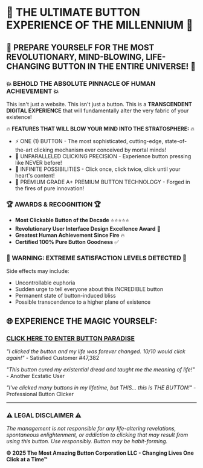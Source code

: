 # 🚀 THE ULTIMATE BUTTON EXPERIENCE OF THE MILLENNIUM 🚀

## 🌟 PREPARE YOURSELF FOR THE MOST REVOLUTIONARY, MIND-BLOWING, LIFE-CHANGING BUTTON IN THE ENTIRE UNIVERSE! 🌟

### 💥 BEHOLD THE ABSOLUTE PINNACLE OF HUMAN ACHIEVEMENT 💥

This isn't just a website. This isn't just a button. This is a **TRANSCENDENT DIGITAL EXPERIENCE** that will fundamentally alter the very fabric of your existence! 

🔥 **FEATURES THAT WILL BLOW YOUR MIND INTO THE STRATOSPHERE:** 🔥
- ⚡ ONE (1) BUTTON - The most sophisticated, cutting-edge, state-of-the-art clicking mechanism ever conceived by mortal minds!
- 🎯 UNPARALLELED CLICKING PRECISION - Experience button pressing like NEVER before!
- 🌈 INFINITE POSSIBILITIES - Click once, click twice, click until your heart's content!
- 💎 PREMIUM GRADE A+ PREMIUM BUTTON TECHNOLOGY - Forged in the fires of pure innovation!

### 🏆 AWARDS & RECOGNITION 🏆
- **Most Clickable Button of the Decade** ⭐⭐⭐⭐⭐
- **Revolutionary User Interface Design Excellence Award** 🏅
- **Greatest Human Achievement Since Fire** 🔥
- **Certified 100% Pure Button Goodness** ✅

### 🚨 WARNING: EXTREME SATISFACTION LEVELS DETECTED 🚨
Side effects may include:
- Uncontrollable euphoria
- Sudden urge to tell everyone about this INCREDIBLE button
- Permanent state of button-induced bliss
- Possible transcendence to a higher plane of existence

## 🌐 EXPERIENCE THE MAGIC YOURSELF:
### [**CLICK HERE TO ENTER BUTTON PARADISE**](https://tsoding.github.io/button/)

*"I clicked the button and my life was forever changed. 10/10 would click again!"* - Satisfied Customer #47,382

*"This button cured my existential dread and taught me the meaning of life!"* - Another Ecstatic User

*"I've clicked many buttons in my lifetime, but THIS... this is THE BUTTON!"* - Professional Button Clicker

---

### ⚠️ LEGAL DISCLAIMER ⚠️
*The management is not responsible for any life-altering revelations, spontaneous enlightenment, or addiction to clicking that may result from using this button. Use responsibly. Button may be habit-forming.*

**© 2025 The Most Amazing Button Corporation LLC - Changing Lives One Click at a Time™**
